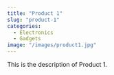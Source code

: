 ```yaml
---
title: "Product 1"
slug: "product-1"
categories:
  - Electronics
  - Gadgets
image: "/images/product1.jpg"
---
```


This is the description of Product 1.
